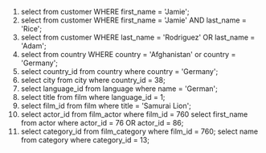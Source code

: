 
1. select from customer WHERE first_name  = 'Jamie';
2. select from customer WHERE first_name = 'Jamie' AND last_name = 'Rice';
3. select from customer WHERE last_name = 'Rodriguez' OR last_name = 'Adam';
4. select from country WHERE country = 'Afghanistan' or  country = 'Germany';
5. select country_id from country where country = 'Germany';
6. select city from city where country_id = 38;
7. select language_id from language where name = 'German';
8. select title from film where language_id = 1;
9. select film_id from film where title = 'Samurai Lion';
10. select actor_id from film_actor where film_id = 760 select first_name from actor where actor_id = 76 OR actor_id = 86;
11. select category_id from film_category where film_id = 760; select name from category where category_id = 13;
